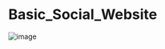 # Basic_Social_Website
![image](https://user-images.githubusercontent.com/79803781/172414485-ee431c85-3544-4ac2-b852-52ee6a8f11ae.png)
